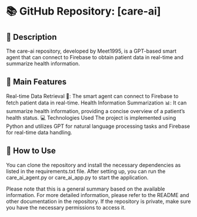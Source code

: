 # 📚 GitHub Repository: [care-ai]
## 📝 Description
The care-ai repository, developed by Meet1995, is a GPT-based smart agent that can connect to Firebase to obtain patient data in real-time and summarize health information.

## 🌟 Main Features
Real-time Data Retrieval 🔄: The smart agent can connect to Firebase to fetch patient data in real-time.
Health Information Summarization 📊: It can summarize health information, providing a concise overview of a patient’s health status.
💻 Technologies Used
The project is implemented using Python and utilizes GPT for natural language processing tasks and Firebase for real-time data handling.

## 🚀 How to Use
You can clone the repository and install the necessary dependencies as listed in the requirements.txt file. After setting up, you can run the care_ai_agent.py or care_ai_app.py to start the application.

Please note that this is a general summary based on the available information. For more detailed information, please refer to the README and other documentation in the repository. If the repository is private, make sure you have the necessary permissions to access it.
